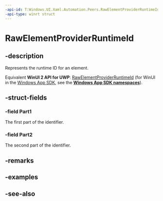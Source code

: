 ```yaml
---
-api-id: T:Windows.UI.Xaml.Automation.Peers.RawElementProviderRuntimeId
-api-type: winrt struct
---
```


<!-- Structure syntax.
public struct RawElementProviderRuntimeId 
-->

# RawElementProviderRuntimeId

## -description
Represents the runtime ID for an element.

Equivalent **WinUI 2 API for UWP**: [RawElementProviderRuntimeId](/windows/winui/api/microsoft.ui.xaml.automation.peers.rawelementproviderruntimeid) (for WinUI in the [Windows App SDK](/windows/apps/windows-app-sdk/), see the **[Windows App SDK namespaces](/windows/windows-app-sdk/api/winrt/)**).

## -struct-fields

### -field Part1
The first part of the identifier.
    

### -field Part2
The second part of the identifier.
    

## -remarks

## -examples

## -see-also
